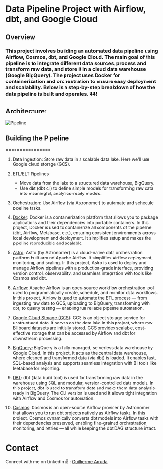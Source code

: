 # Data Pipeline Project with Airflow, dbt, and Google Cloud

## Overview
### This project involves building an automated data pipeline using Airflow, Cosmos, dbt, and Google Cloud. The main goal of this pipeline is to integrate different data sources, process and transform raw data, and store it in a cloud data warehouse (Google BigQuery). The project uses Docker for containerization and orchestration to ensure easy deployment and scalability. Below is a step-by-step breakdown of how the data pipeline is built and operates. ⬇️⬇️!

## Architecture:
![Pipeline](assets/project_arch)

## Building the Pipeline
================
1. Data Ingestion: Store raw data in a scalable data lake. Here we'll use Google cloud storage (GCS).

2. ETL/ELT Pipelines:
    - Move data from the lake to a structured data warehouse, BigQuery.
    - Use dbt (dbt cli) to define simple models for transforming raw data into meaningful, analytics-ready models.

3. Orchestration: Use Airflow (via Astronomer) to automate and schedule pipeline tasks.

1. [Docker](https://www.docker.com):
    Docker is a containerization platform that allows you to package applications and their dependencies into portable containers. In this project, Docker is used to containerize all components of the pipeline (dbt, Airflow, Metabase,     etc.), ensuring consistent environments across local development and deployment. It simplifies setup and makes the pipeline reproducible and scalable.

2. [Astro](https://www.astronomer.io/docs):
    Astro (by Astronomer) is a cloud-native data orchestration platform built around Apache Airflow. It simplifies Airflow deployment, monitoring, and scaling. In this project, Astro is used to deploy and manage Airflow pipelines with     a production-grade interface, providing version control, observability, and seamless integration with tools like Cosmos and dbt.

3. [Airflow](https://airflow.apache.org):
    Apache Airflow is an open-source workflow orchestration tool used to programmatically create, schedule, and monitor data workflows. In this project, Airflow is used to automate the ETL process — from ingesting raw data to GCS,         uploading to BigQuery, transforming with dbt, to quality testing — enabling full reliable pipeline automation.

5. [Google Cloud Storage (GCS)](https://console.cloud.google.com):
GCS is an object storage service for unstructured data. It serves as the data lake in this project, where raw Billboard datasets are initially stored. GCS provides scalable, cost-effective storage that can be accessed by Airflow       and dbt for downstream processing.

6. [BigQuery](https://console.cloud.google.com):
    BigQuery is a fully managed, serverless data warehouse by Google Cloud. In this project, it acts as the central data warehouse, where cleaned and transformed data (via dbt) is loaded. It enables fast, SQL-based analysis and            supports seamless integration with BI tools like Metabase for reporting.

8. [DBT](https://www.getdbt.com/):
    dbt (data build tool) is used for transforming raw data in the warehouse using SQL and modular, version-controlled data models. In this project, dbt is used to transform data and make them data analysis-ready in BigQuery. The CLI      version is used and it allows tight integration with Airflow and Cosmos for automation.

9. [Cosmos](https://www.astronomer.io/cosmos):
    Cosmos is an open-source Airflow provider by Astronomer that allows you to run dbt projects natively as Airflow tasks. In this project, Cosmos dynamically converts dbt models into Airflow tasks with their dependencies preserved,       enabling fine-grained orchestration, monitoring, and retries — all while keeping the dbt DAG structure intact.


Contact
=======
Connect with me on LinkedIn ✌️ : [Guilherme Arruda](https://www.linkedin.com/in/arruda-guilherme/)